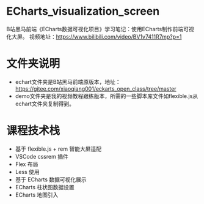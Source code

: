 # ECharts_visualization_screen
B站黑马前端《ECharts数据可视化项目》学习笔记：使用ECharts制作前端可视化大屏。
视频地址：https://www.bilibili.com/video/BV1v7411R7mp?p=1

# 文件夹说明
* echart文件夹是B站黑马前端原版本，地址：https://gitee.com/xiaoqiang001/eckarts_open_class/tree/master
* demo文件夹是我的视频教程跟练版本，所需的一些脚本库文件如flexible.js从echart文件夹复制得到。

# 课程技术栈
* 基于 flexible.js + rem 智能大屏适配
* VSCode cssrem 插件
* Flex 布局
* Less 使用
* 基于 ECharts 数据可视化展示
* ECharts 柱状图数据设置
* ECharts 地图引入